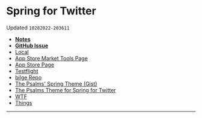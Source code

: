 # Spring for Twitter
Updated `10282022-203611`

- [**Notes**](drafts://open?uuid=78636308-C732-4450-8661-179B576A97B5)
- [**GitHub Issue**](https://github.com/extratone/bilge/issues/371)
- [Local](shareddocuments:///private/var/mobile/Library/Mobile%20Documents/com~apple~CloudDocs/Written/78636308-C732-4450-8661-179B576A97B5.md)
- [App Store Market Tools Page](https://tools.applemediaservices.com/app/1508706541)
- [App Store Page](https://apps.apple.com/us/app/spring-for-twitter/id1508706541) 
- [Testflight](https://testflight.apple.com/join/9JJ8kwj0)
- [bilge Repo](working-copy://open?repo=bilge)
- [The Psalms' Spring Theme (Gist)](https://gist.github.com/extratone/edcb4f57624e345363cba8770ff8ca57)
- [The Psalms Theme for Spring for Twitter](drafts://open?uuid=3125EAD9-DA34-466E-BE84-9E96B1B7957F)
- [WTF](https://davidblue.wtf/drafts/78636308-C732-4450-8661-179B576A97B5.html)
- [Things](things:///show?id=SrFiXvMHcc7xfm365VAxUx)

---

<!--more-->

<!--comment-->